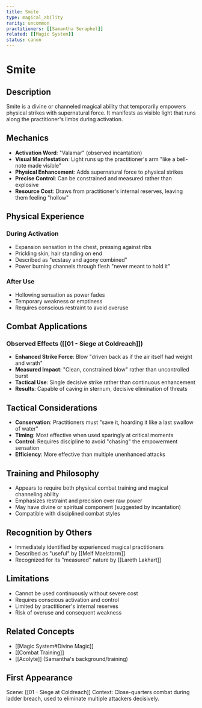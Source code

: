```yaml
---
title: Smite
type: magical_ability
rarity: uncommon
practitioners: [[Samantha Seraphel]]
related: [[Magic System]]
status: canon
---
```


# Smite

## Description
Smite is a divine or channeled magical ability that temporarily empowers physical strikes with supernatural force. It manifests as visible light that runs along the practitioner's limbs during activation.

## Mechanics
- **Activation Word**: "Valamar" (observed incantation)
- **Visual Manifestation**: Light runs up the practitioner's arm "like a bell-note made visible"
- **Physical Enhancement**: Adds supernatural force to physical strikes
- **Precise Control**: Can be constrained and measured rather than explosive
- **Resource Cost**: Draws from practitioner's internal reserves, leaving them feeling "hollow"

## Physical Experience
### During Activation
- Expansion sensation in the chest, pressing against ribs
- Prickling skin, hair standing on end
- Described as "ecstasy and agony combined"
- Power burning channels through flesh "never meant to hold it"

### After Use
- Hollowing sensation as power fades
- Temporary weakness or emptiness
- Requires conscious restraint to avoid overuse

## Combat Applications
### Observed Effects ([[01 - Siege at Coldreach]])
- **Enhanced Strike Force**: Blow "driven back as if the air itself had weight and wrath"
- **Measured Impact**: "Clean, constrained blow" rather than uncontrolled burst
- **Tactical Use**: Single decisive strike rather than continuous enhancement
- **Results**: Capable of caving in sternum, decisive elimination of threats

## Tactical Considerations
- **Conservation**: Practitioners must "save it, hoarding it like a last swallow of water"
- **Timing**: Most effective when used sparingly at critical moments
- **Control**: Requires discipline to avoid "chasing" the empowerment sensation
- **Efficiency**: More effective than multiple unenhanced attacks

## Training and Philosophy
- Appears to require both physical combat training and magical channeling ability
- Emphasizes restraint and precision over raw power
- May have divine or spiritual component (suggested by incantation)
- Compatible with disciplined combat styles

## Recognition by Others
- Immediately identified by experienced magical practitioners
- Described as "useful" by [[Melf Maelstorm]]
- Recognized for its "measured" nature by [[Lareth Lakhart]]

## Limitations
- Cannot be used continuously without severe cost
- Requires conscious activation and control
- Limited by practitioner's internal reserves
- Risk of overuse and consequent weakness

## Related Concepts
- [[Magic System#Divine Magic]]
- [[Combat Training]]
- [[Acolyte]] (Samantha's background/training)

## First Appearance
Scene: [[01 - Siege at Coldreach]]
Context: Close-quarters combat during ladder breach, used to eliminate multiple attackers decisively.
